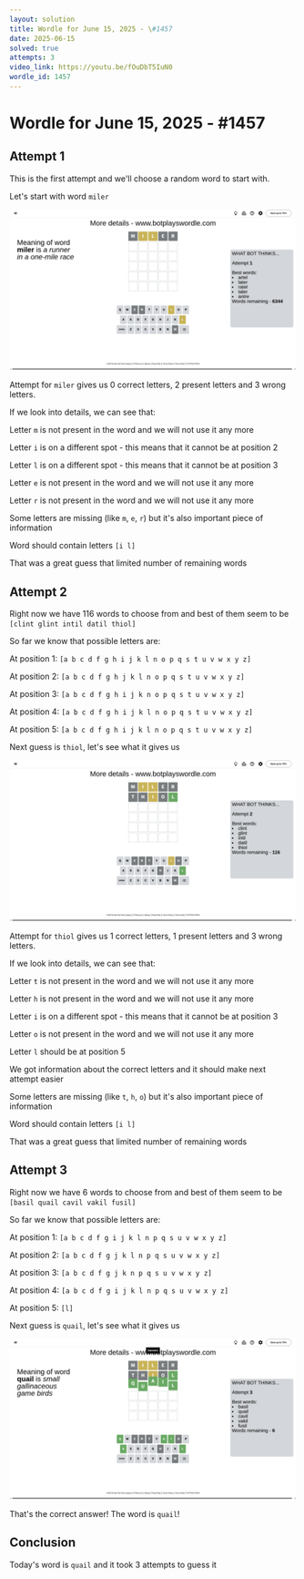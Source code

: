 ```yaml
---
layout: solution
title: Wordle for June 15, 2025 - \#1457
date: 2025-06-15
solved: true
attempts: 3
video_link: https://youtu.be/fOuDbT5IuN0
wordle_id: 1457
---
```


# Wordle for June 15, 2025 - \#1457

## Attempt 1

This is the first attempt and we'll choose a random word to start with.

Let's start with word `miler`

![Attempt 1](2025-06-15/attempt-1.png)

Attempt for `miler` gives us 0 correct letters, 2 present letters and 3 wrong letters.

If we look into details, we can see that:

Letter `m` is not present in the word and we will not use it any more

Letter `i` is on a different spot - this means that it cannot be at position 2

Letter `l` is on a different spot - this means that it cannot be at position 3

Letter `e` is not present in the word and we will not use it any more

Letter `r` is not present in the word and we will not use it any more

Some letters are missing (like `m`, `e`, `r`) but it's also important piece of information

Word should contain letters `[i l]`

That was a great guess that limited number of remaining words



## Attempt 2

Right now we have 116 words to choose from and best of them seem to be `[clint glint intil datil thiol]`

So far we know that possible letters are:

At position 1: `[a b c d f g h i j k l n o p q s t u v w x y z]`

At position 2: `[a b c d f g h j k l n o p q s t u v w x y z]`

At position 3: `[a b c d f g h i j k n o p q s t u v w x y z]`

At position 4: `[a b c d f g h i j k l n o p q s t u v w x y z]`

At position 5: `[a b c d f g h i j k l n o p q s t u v w x y z]`

Next guess is `thiol`, let's see what it gives us

![Attempt 2](2025-06-15/attempt-2.png)

Attempt for `thiol` gives us 1 correct letters, 1 present letters and 3 wrong letters.

If we look into details, we can see that:

Letter `t` is not present in the word and we will not use it any more

Letter `h` is not present in the word and we will not use it any more

Letter `i` is on a different spot - this means that it cannot be at position 3

Letter `o` is not present in the word and we will not use it any more

Letter `l` should be at position 5

We got information about the correct letters and it should make next attempt easier

Some letters are missing (like `t`, `h`, `o`) but it's also important piece of information

Word should contain letters `[i l]`

That was a great guess that limited number of remaining words



## Attempt 3

Right now we have 6 words to choose from and best of them seem to be `[basil quail cavil vakil fusil]`

So far we know that possible letters are:

At position 1: `[a b c d f g i j k l n p q s u v w x y z]`

At position 2: `[a b c d f g j k l n p q s u v w x y z]`

At position 3: `[a b c d f g j k n p q s u v w x y z]`

At position 4: `[a b c d f g i j k l n p q s u v w x y z]`

At position 5: `[l]`

Next guess is `quail`, let's see what it gives us

![Attempt 3](2025-06-15/attempt-3.png)

That's the correct answer! The word is `quail`!

## Conclusion

Today's word is `quail` and it took 3 attempts to guess it

